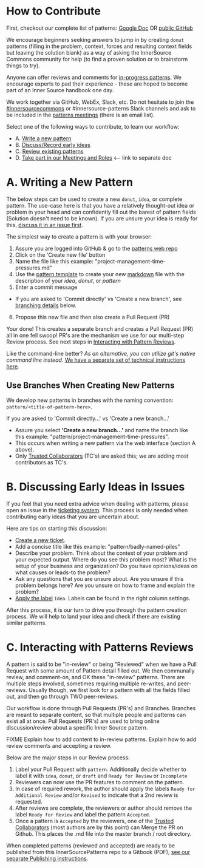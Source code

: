 # How to Contribute

First, checkout our complete list of patterns: [Google Doc](https://docs.google.com/spreadsheets/d/17KPZdCoquTnYSj03pX4v2vn8lrSYO_6HK20u1cwaLPg/edit#gid=0) OR [public GitHub](https://github.com/paypal/InnerSourcePatterns#reviewed-patterns-proven-and-reviewed)

We encourage beginners seeking answers to jump in by creating `donut` patterns (filling in the problem, context, forces and resulting context fields but leaving the solution blank) as a way of asking the InnerSource Commons community for help (to find a proven solution or to brainstorm things to try). 

Anyone can offer reviews and comments for [in-progress patterns](https://github.com/paypal/InnerSourcePatterns/pulls). We encourage experts to pad their experience - these are hoped to become part of an Inner Source handbook one day.

We work together via GitHub, WebEx, Slack, etc. Do not hesitate to join the [#innersourcecommons](https://isc-inviter.herokuapp.com/) or #innersource-patterns Slack channels and ask to be included in the [patterns meetings](/meta/meetings.md) (there is an email list).

Select one of the following ways to contribute, to learn our workflow:

* A. [Write a new pattern](#a-writing-a-new-pattern)
* B. [Discuss/Record early ideas](#b-discussing-early-ideas-in-issues)
* C. [Review existing patterns](#c-interacting-with-patterns-reviews)
* D. [Take part in our Meetings and Roles](/meta/meetings.md) <-- link to separate doc


# A. Writing a New Pattern

The below steps can be used to create a new `donut`, `idea`, or complete pattern. The use-case here is that you have a relatively thought-out idea or problem in your head and can confidently fill out the barest of pattern fields (Solution doesn't need to be known). If you are unsure your idea is ready for this, [discuss it in an issue first](#b-discussing-early-ideas-in-issues).

The simplest way to create a pattern is with your browser:

1. Assure you are logged into GitHub & go to the [patterns web repo](https://github.com/paypal/InnerSourcePatterns)
2. Click on the 'Create new file' button
3. Name the file like this example: "project-management-time-pressures.md"
4. Use the [pattern template](https://raw.githubusercontent.com/paypal/InnerSourcePatterns/master/meta/pattern-template.md) to create your new [markdown](/meta/markdown-info.md) file with the description of your _idea_, _donut_, or _pattern_
5. Enter a commit message
  * If you are asked to 'Commit directly' vs 'Create a new branch', see [branching details](#use-branches-when-creating-new-patterns) below.
6. Propose this new file and then also create a Pull Request (PR)

Your done! This creates a separate branch and creates a Pull Request (PR) all in one fell swoop! PR's are the mechanism we use for our multi-step Review process. See next steps in [Interacting with Pattern Reviews](#c-interacting-with-patterns-reviews).

Like the command-line better? *As an alternative, you can utilize git's native command line instead*. [We have a separate set of technical instructions here](/meta/technical-git-howto.md).


## Use Branches When Creating New Patterns
We develop new patterns in branches with the naming convention:  
`pattern/<title-of-pattern-here>`.

If you are asked to 'Commit directly...' vs 'Create a new branch...'

* Assure you select **'Create a new branch...'** and name the branch like this example: "pattern/project-management-time-pressures". 
* This occurs when writing a new pattern via the web interface (section A above).
* Only [Trusted Collaborators](/meta/trusted-collaborators.md) (TC's) are asked this; we are adding most contributors as TC's.



# B. Discussing Early Ideas in Issues

If you feel that you need extra advice when dealing with patterns, please open an issue in the [ticketing system](https://github.com/paypal/InnerSourcePatterns/issues). This process is only needed when contributing early ideas that you are uncertain about. 

Here are tips on starting this discussion:

* [Create a new ticket](https://github.com/paypal/InnerSourcePatterns/issues/new).
* Add a concise title like this example: "pattern/badly-named-piles"
* Describe your problem. Think about the context of your problem and your expected output. Where do you see this problem most? What is the setup of your business and organization? Do you have opinions/ideas on what causes or leads-to the problem?
* Ask any questions that you are unsure about. Are you unsure if this problem belongs here? Are you unsure on how to frame and explain the problem?
* [Apply the label](https://help.github.com/articles/applying-labels-to-issues-and-pull-requests/) `Idea`. Labels can be found in the right column settings.

After this process, it is our turn to drive you through the pattern creation process. We will help to land your idea and check if there are existing  similar patterns.



# C. Interacting with Patterns Reviews

A pattern is said to be "in-review" or being "Reviewed" when we have a Pull Request with some amount of Pattern detail filled out. We then communally review, and comment-on, and OK these "in-review" patterns. There are multiple steps involved, sometimes requiring multiple re-writes, and peer-reviews. Usually though, we first look for a pattern with all the fields filled out, and then go through TWO peer-reviews.

Our workflow is done through Pull Requests (PR's) and Branches. Branches are meant to separate content, so that multiple people and patterns can exist all at once. Pull Requests (PR's) are used to bring online discussion/review about a specific Inner Source pattern. 

FIXME Explain how to add content to in-review patterns. Explain how to add review comments and accepting a review.

Below are the major steps in our Review process:

1. Label your Pull Request with `pattern`. Additionally decide whether to label it with `idea`, `donut`, or `draft` and `Ready for Review` or `Incomplete`
2. Reviewers can now use the PR features to comment on the pattern.
3. In case of required rework, the author should apply the labels `Ready for Additional Review` and/or `Revised` to indicate that a 2nd review is requested.
4. After reviews are complete, the reviewers or author should remove the label `Ready for Review` and label the pattern `Accepted`.
5. Once a pattern is `Accepted` by the reviewers, one of the [Trusted Collaborators](/meta/trusted-collaborators.md) (most authors are by this point) can  Merge the PR on Github. This places the .md file into the master branch / root directory.

When completed patterns (reviewed and accepted) are ready to be published from this InnerSourcePatterns repo to a Gitbook (PDF), [see our separate Publishing instructions](/meta/publishing.md).